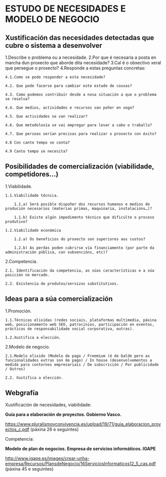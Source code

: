 # ESTUDO DE NECESIDADES E MODELO DE NEGOCIO

## Xustificación das necesidades detectadas que cubre o sistema a desenvolver

1.Describe o problema ou a necesidade.
2.Por que é necesaria a posta en marcha dun proxecto que aborde dita necesidade?
3.Cal é o obxectivo xeral que persegue o proxecto?
4.Responde a estas preguntas concretas:

    4.1.Como se pode responder a esta necesidade? 
    
    4.2. Que pode facerse para cambiar este estado de cousas? 
    
    4.3. Como podemos contribuír desde a nosa situación a que o problema se resolva? 
    
    4.4. Que medios, actividades e recursos van poñer en xogo? 
    
    4.5. Que actividades se van realizar? 
    
    4.6. Que metodoloxía se vai empregar para levar a cabo o traballo?
    
    4.7. Que persoas serían precisas para realizar o proxecto con éxito? 
    
    4.8 Con canto tempo se conta? 
    
    4.9 Canto tempo se necesita?

## Posibilidades de comercialización (viabilidade, competidores…)

1.Viabilidade.

    1.1.Viabilidade técnica.
    
        1.1.a) Será posible dispoñer dos recursos humanos e medios de produción necesarios (materias primas, maquinaria, instalacións…)?
        
        1.1.b) Existe algún impedimento técnico que dificulte o proceso produtivo?
        
    1.2.Viabilidade económica
    
        1.2.a) Os beneficios do proxecto son superiores aos custos?
        
        1.2.b) As perdas poden cubrirse vía financiamento (por parte da administración pública, con subvencións, etc)?

2.Competencia.

    2.1. Identificación da competencia, as súas características e a súa posición no mercado.
    
    2.2. Existencia de produtos/servizos substitutivos.

## Ideas para a súa comercialización

1.Promoción.

    1.1.Técnicas elixidas (redes sociais, plataformas multimedia, páxina web, posicionamento web SEO, patrocinios, participación en eventos, prácticas de responsabilidade social corporativa, outras).
    
    1.2.Xustifica a elección.

2.Modelo de negocio.

    2.1.Modelo elixido (Modelo de pago / Freemium (é de balde pero as funcionalidades extras son de pago) / In house (desenvolvementos a medida para contornos empresariais / De subscrición / Por publicidade / Outros)
    
    2.2. Xustifica a elección.

## Webgrafía

Xustificación de necesidades, viabilidade:

**Guía para a elaboración de proyectos. Gobierno Vasco.**

<https://www.pluralismoyconvivencia.es/upload/19/71/guia_elaboracion_proyectos_c.pdf>  (páxina 26 e seguintes)

Competencia:

**Modelo de plan de negocios. Empresa de servicios informáticos. IGAPE**

<http://www.igape.es/images/crear-unha-empresa/Recursos/PlansdeNegocio/16ServiciosInformaticos12_5_cas.pdf>
(páxina 45 e seguintes)
